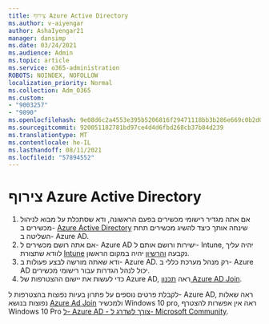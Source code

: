 ```yaml
---
title: צירוף Azure Active Directory
ms.author: v-aiyengar
author: AshaIyengar21
manager: dansimp
ms.date: 03/24/2021
ms.audience: Admin
ms.topic: article
ms.service: o365-administration
ROBOTS: NOINDEX, NOFOLLOW
localization_priority: Normal
ms.collection: Adm_O365
ms.custom:
- "9003257"
- "9890"
ms.openlocfilehash: 9e08d6c2a4553e395b5206816f29471118bb3b286e669c0b2d07a740e2a3c749
ms.sourcegitcommit: 920051182781bd97ce4d4d6fbd268cb37b84d239
ms.translationtype: MT
ms.contentlocale: he-IL
ms.lasthandoff: 08/11/2021
ms.locfileid: "57894552"
---
```

# <a name="azure-active-directory-join"></a>צירוף Azure Active Directory

1. אם אתה מגדיר רישומי מכשירים בפעם הראשונה, ודא שסתכלת על מבוא לניהול מכשירים ב- [Azure Active Directory](https://docs.microsoft.com/azure/active-directory/devices/overview) שינחה אותך כיצד להשיג מכשירים תחת השליטה ב- Azure AD. 
1. אם אתה רושם מכשירים ל- Azure AD ישירות ורושם אותם ל- Intune, יהיה עליך לוודא שתצורת [Intune](https://docs.microsoft.com/mem/intune/enrollment/device-enrollment) נקבעה [והרשיון](https://docs.microsoft.com/mem/intune/fundamentals/licenses-assign) יהיה במקום הראשון.
1. ודא שאתה מורשה לבצע פעולות ב- Azure AD. רק מנהל מערכת כללי ב- Azure AD יכול לנהל הגדרות עבור רישומי מכשירים.
1. כדי לעשות את יישום ההצטרפות של Azure AD, ראה [תכנון Azure AD Join](https://docs.microsoft.com/azure/active-directory/devices/azureadjoin-plan).

לקבלת פרטים נוספים על פתרון בעיות נפוצות בהצטרפות ל- Azure AD, ראה שאלות נפוצות בנושא [Azure Ad Join](https://docs.microsoft.com/azure/active-directory/devices/faq) ולמכשיר Windows 10 pro, ראה אין אפשרות להצטרף Windows 10 Pro [ל- Azure AD - צורך לשדרג ל- Microsoft Community](https://answers.microsoft.com/en-us/msoffice/forum/msoffice_install-mso_win10-mso_365hp/unable-to-join-windows-10-pro-machine-to-azure-ad/abb1ca7d-b317-45ec-a628-e1c10eae2900).
